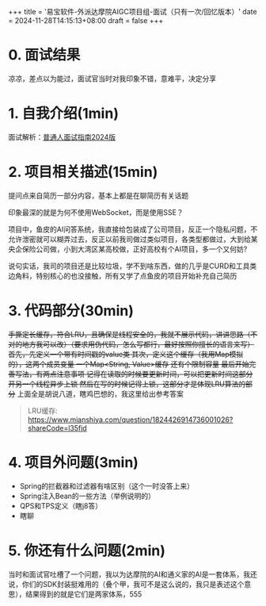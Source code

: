 +++
title = '易宝软件-外派达摩院AIGC项目组-面试（只有一次/回忆版本）'
date = 2024-11-28T14:15:13+08:00
draft = false
+++

# 0. 面试结果
凉凉，差点以为能过，面试官当时对我印象不错，意难平，决定分享

# 1. 自我介绍(1min)
面试解析：[普通人面试指南2024版](https://www.bilibili.com/video/BV1Yx4y1p7fd/?spm_id_from=..search-card.all.click)

# 2. 项目相关描述(15min)
提问点来自简历一部分内容，基本上都是在聊简历有关话题

印象最深的就是为何不使用WebSocket，而是使用SSE？

项目中，鱼皮的AI问答系统，我直接给包装成了公司项目，反正一个隐私问题，不允许泄密就可以糊弄过去，反正以前我司做过类似项目，各类型都做过，大到给某央企保险公司做，小到大湾区某高校做，正好高校有个AI项目，多一个又何妨?

说句实话，我司的项目还是比较垃圾，学不到啥东西，做的几乎是CURD和工具类边角料，特别核心的也没接触，所有又学了点鱼皮的项目开始补充自己简历

# 3. 代码部分(30min)
~~手撕定长缓存，符合LRU，且确保是线程安全的，我就不展示代码，讲讲思路（不对的地方我可以改）（要求用伪代码，怎么写都行，最好按照你擅长的语言来写）
首先，先定义一个带有时间戳的value类
其次，定义这个缓存（我用Map模拟的），这两个成员变量
    一个Map<String, Value>缓存
    还有个限制容量
最后开始完善写法，有两点注意事项
 记得在读取的时候要更新时间，可以把更新时间这部分开另一个线程异步上锁
然后在写的时候记得上锁，这部分才是体现LRU算法的部分~~
上面全是胡说八道，瞎鸡巴想的，我这里给出参考答案
> LRU缓存: https://www.mianshiya.com/question/1824426914736001026?shareCode=l35fjd
# 4. 项目外问题(3min)
- Spring的拦截器和过滤器有啥区别（这个一时没答上来）
- Spring注入Bean的一些方法（举例说明的）
- QPS和TPS定义（瞎j8答）
- 瞎聊
# 5. 你还有什么问题(2min)
当时和面试官吐槽了一个问题，我以为达摩院的AI和通义家的AI是一套体系，我还说，你们的SDK封装挺难用的（叠个甲，我可不是这么说的，我只是表述这个意思），结果得到的就是它们是两家体系，555